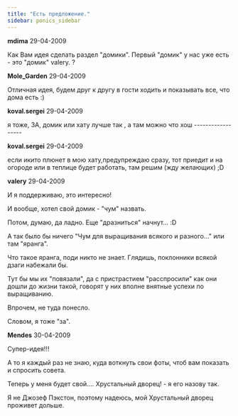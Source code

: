 ```yaml
---
title: "Есть предложение."
sidebar: ponics_sidebar
---
```


**mdima** 29-04-2009

Как Вам идея сделать раздел "домики". Первый "домик" у нас уже есть - это "домик" valery. ?


**Mole_Garden** 29-04-2009

Отличная идея, будем друг к другу в гости ходить и показывать все, что дома есть :)


**koval.sergei** 29-04-2009

я тоже, ЗА, домик или хату лучше так , а там можно что хош ------------------


**koval.sergei** 29-04-2009

если икито плюнет в мою хату,предупреждаю сразу, тот приедит и на огороде или в теплице будет работать, там решим (жду желающих) ;D


**valery** 29-04-2009

И я поддерживаю, это интересно!

И вообще, хотел свой домик - "чум" назвать.

Потом, думаю, да ладно. Еще "дразниться" начнут... :D

А так было бы ничего "Чум для выращивания всякого и разного..." или там "яранга".

Что такое яранга, поди никто не знает. Глядишь, поклонники всякой дзаги набежали бы.

Тут бы мы их "повязали", да с пристрастием "расспросили" как они дошли до жизни такой, говорят у них вполне внятные успехи по выращиванию.

Впрочем, не туда понесло.

Словом, я тоже "за".


**Mendes** 30-04-2009

Супер-идея!!!

А то я каждый раз не знаю, куда воткнуть свои фоты, чтоб вам показать и спросить совета.

Теперь у меня будет свой.... Хрустальный дворец! - я его назову так.

Я не Джозеф Пэкстон, поэтому надеюсь, мой Хрустальный дворец проживет дольше.


